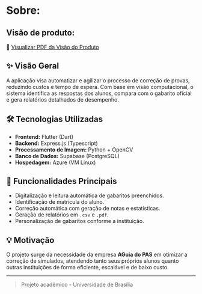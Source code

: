 # Sobre:

## Visão de produto:

📄 [Visualizar PDF da Visão do Produto](assets/template_visao_produto.pdf)

## ✨ Visão Geral

A aplicação visa automatizar e agilizar o processo de correção de provas, reduzindo custos e tempo de espera. Com base em visão computacional, o sistema identifica as respostas dos alunos, compara com o gabarito oficial e gera relatórios detalhados de desempenho.

## 🛠️ Tecnologias Utilizadas

- **Frontend:** Flutter (Dart)
- **Backend:** Express.js (Typescript)
- **Processamento de Imagem:** Python + OpenCV
- **Banco de Dados:** Supabase (PostgreSQL)
- **Hospedagem:** Azure (VM Linux)

## 🎯 Funcionalidades Principais

- Digitalização e leitura automática de gabaritos preenchidos.
- Identificação de matrícula do aluno.
- Correção automática com geração de notas e estatísticas.
- Geração de relatórios em `.csv` e `.pdf`.
- Personalização de gabaritos conforme a instituição.

## 💡 Motivação

O projeto surge da necessidade da empresa **AGuia do PAS** em otimizar a correção de simulados, atendendo tanto seus próprios alunos quanto outras instituições de forma eficiente, escalável e de baixo custo.

---

> Projeto acadêmico - Universidade de Brasília